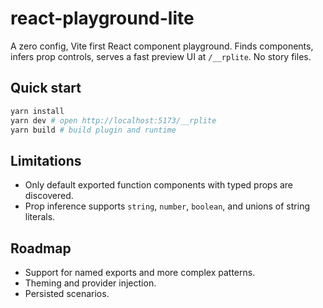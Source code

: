# react-playground-lite

A zero config, Vite first React component playground. Finds components, infers prop controls, serves a fast preview UI at `/__rplite`. No story files.

## Quick start

```bash
yarn install
yarn dev # open http://localhost:5173/__rplite
yarn build # build plugin and runtime
```

## Limitations

- Only default exported function components with typed props are discovered.
- Prop inference supports `string`, `number`, `boolean`, and unions of string literals.

## Roadmap

- Support for named exports and more complex patterns.
- Theming and provider injection.
- Persisted scenarios.
